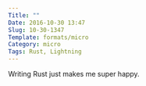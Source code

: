 ```yaml
---
Title: ""
Date: 2016-10-30 13:47
Slug: 10-30-1347
Template: formats/micro
Category: micro
Tags: Rust, Lightning
---
```



Writing Rust just makes me super happy.
